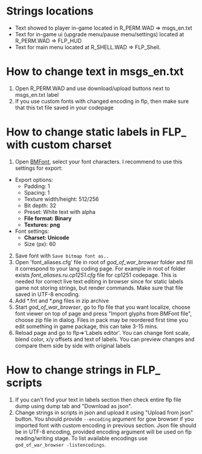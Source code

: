 # Strings locations
- Text showed to player in-game located in R_PERM.WAD => msgs_en.txt
- Text for in-game ui (upgrade menu/pause menu/settings) located at R_PERM.WAD => FLP_HUD
- Text for main menu located at R_SHELL.WAD => FLP_Shell.

# How to change text in msgs_en.txt
1. Open R_PERM.WAD and use download/upload buttons next to msgs_en.txt label
2. If you use custom fonts with changed encoding in flp, then make sure that this txt file saved in your codepage

# How to change static labels in FLP_ with custom charset
1. Open [BMFont](http://www.angelcode.com/products/bmfont/), select your font characters. I recommend to use this settings for export:
  - Export options:
    - Padding: 1
    - Spacing: 1
    - Texture width/height: 512/256
    - Bit depth: 32
    - Preset: White text with alpha
    - **File format: Binary**
    - **Textures: png**
  - Font settings:
    - **Charset: Unicode**
    - Size (px): 60
2. Save font with `Save bitmap font as..`
3. Open 'font_aliases.cfg' file in root of *god_of_war_browser* folder and fill it correspond to your lang coding page. For example in root of folder exists *font_aliases.ru.cp1251.cfg* file for cp1251 codepage. This is needed for correct live text editing in browser since for static labels game not storing strings, but render commands. Make sure that file saved in UTF-8 encoding.
4. Add *.fnt and *.png files in zip archive
5. Start *god_of_war_browser*, go to flp file that you want localize, choose font viewer on top of page and press "Import glyphs from BMFont file", choose zip file in dialog. Files in pack may be reordered first time you edit something in game package, this can take 3-15 mins.
6. Reload page and go to flp=>'Labels editor'. You can change font scale, blend color, x/y offsets and text of labels. You can preview changes and compare them side by side with original labels

# How to change strings in FLP_ scripts
1. If you can't find your text in labels section then check entire flp file dump using dump tab and "Download as json".
2. Change strings in scripts in json and upload it using "Upload from json" button. You should provide `--encoding` argument for gow browser if you imported font with custom encoding in previous section. Json file should be in UTF-8 encoding, provided encoding argument will be used on flp reading/writing stage. To list available encodings use `god_of_war_browser -listencodings`.
